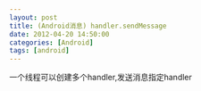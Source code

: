 ```yaml
---
layout: post
title: (Android消息) handler.sendMessage
date: 2012-04-20 14:50:00
categories: [Android]
tags: [android]
---
```

一个线程可以创建多个handler,发送消息指定handler